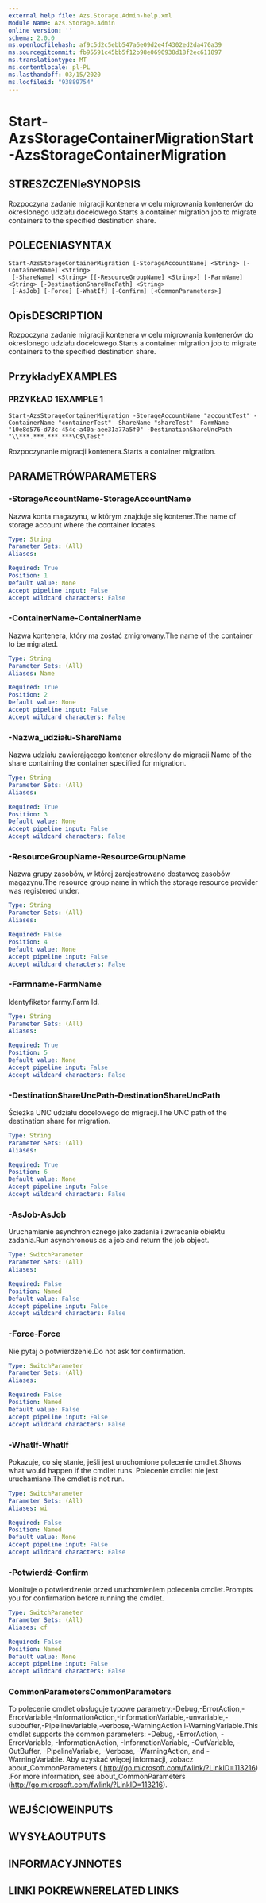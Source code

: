 ```yaml
---
external help file: Azs.Storage.Admin-help.xml
Module Name: Azs.Storage.Admin
online version: ''
schema: 2.0.0
ms.openlocfilehash: af9c5d2c5ebb547a6e09d2e4f4302ed2da470a39
ms.sourcegitcommit: fb95591c45bb5f12b98e0690938d18f2ec611897
ms.translationtype: MT
ms.contentlocale: pl-PL
ms.lasthandoff: 03/15/2020
ms.locfileid: "93889754"
---
```

# <span data-ttu-id="81078-101">Start-AzsStorageContainerMigration</span><span class="sxs-lookup"><span data-stu-id="81078-101">Start-AzsStorageContainerMigration</span></span>

## <span data-ttu-id="81078-102">STRESZCZENIe</span><span class="sxs-lookup"><span data-stu-id="81078-102">SYNOPSIS</span></span>
<span data-ttu-id="81078-103">Rozpoczyna zadanie migracji kontenera w celu migrowania kontenerów do określonego udziału docelowego.</span><span class="sxs-lookup"><span data-stu-id="81078-103">Starts a container migration job to migrate containers to the specified destination share.</span></span>

## <span data-ttu-id="81078-104">POLECENIA</span><span class="sxs-lookup"><span data-stu-id="81078-104">SYNTAX</span></span>

```
Start-AzsStorageContainerMigration [-StorageAccountName] <String> [-ContainerName] <String>
 [-ShareName] <String> [[-ResourceGroupName] <String>] [-FarmName] <String> [-DestinationShareUncPath] <String>
 [-AsJob] [-Force] [-WhatIf] [-Confirm] [<CommonParameters>]
```

## <span data-ttu-id="81078-105">Opis</span><span class="sxs-lookup"><span data-stu-id="81078-105">DESCRIPTION</span></span>
<span data-ttu-id="81078-106">Rozpoczyna zadanie migracji kontenera w celu migrowania kontenerów do określonego udziału docelowego.</span><span class="sxs-lookup"><span data-stu-id="81078-106">Starts a container migration job to migrate containers to the specified destination share.</span></span>

## <span data-ttu-id="81078-107">Przykłady</span><span class="sxs-lookup"><span data-stu-id="81078-107">EXAMPLES</span></span>

### <span data-ttu-id="81078-108">PRZYKŁAD 1</span><span class="sxs-lookup"><span data-stu-id="81078-108">EXAMPLE 1</span></span>
```
Start-AzsStorageContainerMigration -StorageAccountName "accountTest" -ContainerName "containerTest" -ShareName "shareTest" -FarmName "10e8d576-d73c-454c-a40a-aee31a77a5f0" -DestinationShareUncPath "\\***.***.***.***\C$\Test"
```

<span data-ttu-id="81078-109">Rozpoczynanie migracji kontenera.</span><span class="sxs-lookup"><span data-stu-id="81078-109">Starts a container migration.</span></span>

## <span data-ttu-id="81078-110">PARAMETRÓW</span><span class="sxs-lookup"><span data-stu-id="81078-110">PARAMETERS</span></span>

### <span data-ttu-id="81078-111">-StorageAccountName</span><span class="sxs-lookup"><span data-stu-id="81078-111">-StorageAccountName</span></span>
<span data-ttu-id="81078-112">Nazwa konta magazynu, w którym znajduje się kontener.</span><span class="sxs-lookup"><span data-stu-id="81078-112">The name of storage account where the container locates.</span></span>

```yaml
Type: String
Parameter Sets: (All)
Aliases:

Required: True
Position: 1
Default value: None
Accept pipeline input: False
Accept wildcard characters: False
```

### <span data-ttu-id="81078-113">-ContainerName</span><span class="sxs-lookup"><span data-stu-id="81078-113">-ContainerName</span></span>
<span data-ttu-id="81078-114">Nazwa kontenera, który ma zostać zmigrowany.</span><span class="sxs-lookup"><span data-stu-id="81078-114">The name of the container to be migrated.</span></span>

```yaml
Type: String
Parameter Sets: (All)
Aliases: Name

Required: True
Position: 2
Default value: None
Accept pipeline input: False
Accept wildcard characters: False
```

### <span data-ttu-id="81078-115">-Nazwa_udziału</span><span class="sxs-lookup"><span data-stu-id="81078-115">-ShareName</span></span>
<span data-ttu-id="81078-116">Nazwa udziału zawierającego kontener określony do migracji.</span><span class="sxs-lookup"><span data-stu-id="81078-116">Name of the share containing the container specified for migration.</span></span>

```yaml
Type: String
Parameter Sets: (All)
Aliases:

Required: True
Position: 3
Default value: None
Accept pipeline input: False
Accept wildcard characters: False
```

### <span data-ttu-id="81078-117">-ResourceGroupName</span><span class="sxs-lookup"><span data-stu-id="81078-117">-ResourceGroupName</span></span>
<span data-ttu-id="81078-118">Nazwa grupy zasobów, w której zarejestrowano dostawcę zasobów magazynu.</span><span class="sxs-lookup"><span data-stu-id="81078-118">The resource group name in which the storage resource provider was registered under.</span></span>

```yaml
Type: String
Parameter Sets: (All)
Aliases:

Required: False
Position: 4
Default value: None
Accept pipeline input: False
Accept wildcard characters: False
```

### <span data-ttu-id="81078-119">-Farmname</span><span class="sxs-lookup"><span data-stu-id="81078-119">-FarmName</span></span>
<span data-ttu-id="81078-120">Identyfikator farmy.</span><span class="sxs-lookup"><span data-stu-id="81078-120">Farm Id.</span></span>

```yaml
Type: String
Parameter Sets: (All)
Aliases:

Required: True
Position: 5
Default value: None
Accept pipeline input: False
Accept wildcard characters: False
```

### <span data-ttu-id="81078-121">-DestinationShareUncPath</span><span class="sxs-lookup"><span data-stu-id="81078-121">-DestinationShareUncPath</span></span>
<span data-ttu-id="81078-122">Ścieżka UNC udziału docelowego do migracji.</span><span class="sxs-lookup"><span data-stu-id="81078-122">The UNC path of the destination share for migration.</span></span>

```yaml
Type: String
Parameter Sets: (All)
Aliases:

Required: True
Position: 6
Default value: None
Accept pipeline input: False
Accept wildcard characters: False
```

### <span data-ttu-id="81078-123">-AsJob</span><span class="sxs-lookup"><span data-stu-id="81078-123">-AsJob</span></span>
<span data-ttu-id="81078-124">Uruchamianie asynchronicznego jako zadania i zwracanie obiektu zadania.</span><span class="sxs-lookup"><span data-stu-id="81078-124">Run asynchronous as a job and return the job object.</span></span>

```yaml
Type: SwitchParameter
Parameter Sets: (All)
Aliases:

Required: False
Position: Named
Default value: False
Accept pipeline input: False
Accept wildcard characters: False
```

### <span data-ttu-id="81078-125">-Force</span><span class="sxs-lookup"><span data-stu-id="81078-125">-Force</span></span>
<span data-ttu-id="81078-126">Nie pytaj o potwierdzenie.</span><span class="sxs-lookup"><span data-stu-id="81078-126">Do not ask for confirmation.</span></span>

```yaml
Type: SwitchParameter
Parameter Sets: (All)
Aliases:

Required: False
Position: Named
Default value: False
Accept pipeline input: False
Accept wildcard characters: False
```

### <span data-ttu-id="81078-127">-WhatIf</span><span class="sxs-lookup"><span data-stu-id="81078-127">-WhatIf</span></span>
<span data-ttu-id="81078-128">Pokazuje, co się stanie, jeśli jest uruchomione polecenie cmdlet.</span><span class="sxs-lookup"><span data-stu-id="81078-128">Shows what would happen if the cmdlet runs.</span></span>
<span data-ttu-id="81078-129">Polecenie cmdlet nie jest uruchamiane.</span><span class="sxs-lookup"><span data-stu-id="81078-129">The cmdlet is not run.</span></span>

```yaml
Type: SwitchParameter
Parameter Sets: (All)
Aliases: wi

Required: False
Position: Named
Default value: None
Accept pipeline input: False
Accept wildcard characters: False
```

### <span data-ttu-id="81078-130">-Potwierdź</span><span class="sxs-lookup"><span data-stu-id="81078-130">-Confirm</span></span>
<span data-ttu-id="81078-131">Monituje o potwierdzenie przed uruchomieniem polecenia cmdlet.</span><span class="sxs-lookup"><span data-stu-id="81078-131">Prompts you for confirmation before running the cmdlet.</span></span>

```yaml
Type: SwitchParameter
Parameter Sets: (All)
Aliases: cf

Required: False
Position: Named
Default value: None
Accept pipeline input: False
Accept wildcard characters: False
```

### <span data-ttu-id="81078-132">CommonParameters</span><span class="sxs-lookup"><span data-stu-id="81078-132">CommonParameters</span></span>
<span data-ttu-id="81078-133">To polecenie cmdlet obsługuje typowe parametry:-Debug,-ErrorAction,-ErrorVariable,-InformationAction,-InformationVariable,-unvariable,-subbuffer,-PipelineVariable,-verbose,-WarningAction i-WarningVariable.</span><span class="sxs-lookup"><span data-stu-id="81078-133">This cmdlet supports the common parameters: -Debug, -ErrorAction, -ErrorVariable, -InformationAction, -InformationVariable, -OutVariable, -OutBuffer, -PipelineVariable, -Verbose, -WarningAction, and -WarningVariable.</span></span> <span data-ttu-id="81078-134">Aby uzyskać więcej informacji, zobacz about_CommonParameters ( http://go.microsoft.com/fwlink/?LinkID=113216) .</span><span class="sxs-lookup"><span data-stu-id="81078-134">For more information, see about_CommonParameters (http://go.microsoft.com/fwlink/?LinkID=113216).</span></span>

## <span data-ttu-id="81078-135">WEJŚCIOWE</span><span class="sxs-lookup"><span data-stu-id="81078-135">INPUTS</span></span>

## <span data-ttu-id="81078-136">WYSYŁA</span><span class="sxs-lookup"><span data-stu-id="81078-136">OUTPUTS</span></span>

## <span data-ttu-id="81078-137">INFORMACYJN</span><span class="sxs-lookup"><span data-stu-id="81078-137">NOTES</span></span>

## <span data-ttu-id="81078-138">LINKI POKREWNE</span><span class="sxs-lookup"><span data-stu-id="81078-138">RELATED LINKS</span></span>

